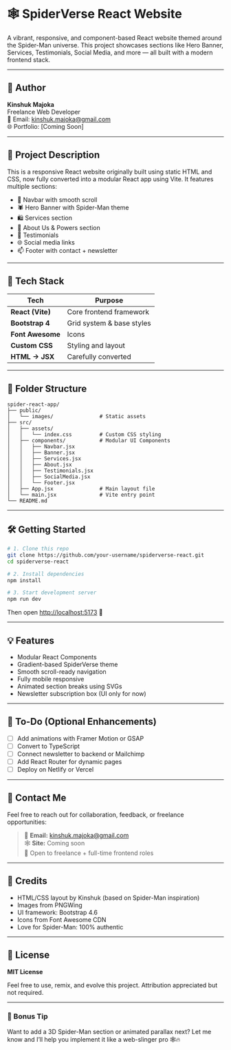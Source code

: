 
# 🕸️ SpiderVerse React Website

A vibrant, responsive, and component-based React website themed around the Spider-Man universe. This project showcases sections like Hero Banner, Services, Testimonials, Social Media, and more — all built with a modern frontend stack.

---

## 👤 Author

**Kinshuk Majoka**  
Freelance Web Developer  
📧 Email: kinshuk.majoka@gmail.com  
🌐 Portfolio: [Coming Soon]

---

## 📌 Project Description

This is a responsive React website originally built using static HTML and CSS, now fully converted into a modular React app using Vite. It features multiple sections:
- 🧭 Navbar with smooth scroll
- 🕷️ Hero Banner with Spider-Man theme
- 🛍️ Services section
- 🧬 About Us & Powers section
- 💬 Testimonials
- 🌐 Social media links
- 📫 Footer with contact + newsletter

---

## 🧪 Tech Stack

| Tech           | Purpose                    |
|----------------|----------------------------|
| **React (Vite)** | Core frontend framework     |
| **Bootstrap 4** | Grid system & base styles    |
| **Font Awesome**| Icons                       |
| **Custom CSS**  | Styling and layout           |
| **HTML → JSX**  | Carefully converted          |

---

## 📁 Folder Structure

```
spider-react-app/
├── public/
│   └── images/               # Static assets
├── src/
│   ├── assets/
│   │   └── index.css         # Custom CSS styling
│   ├── components/           # Modular UI Components
│   │   ├── Navbar.jsx
│   │   ├── Banner.jsx
│   │   ├── Services.jsx
│   │   ├── About.jsx
│   │   ├── Testimonials.jsx
│   │   ├── SocialMedia.jsx
│   │   └── Footer.jsx
│   ├── App.jsx               # Main layout file
│   └── main.jsx              # Vite entry point
└── README.md
```

---

## 🛠️ Getting Started

```bash
# 1. Clone this repo
git clone https://github.com/your-username/spiderverse-react.git
cd spiderverse-react

# 2. Install dependencies
npm install

# 3. Start development server
npm run dev
```

Then open [http://localhost:5173](http://localhost:5173) 🚀

---

## 💡 Features

- Modular React Components
- Gradient-based SpiderVerse theme
- Smooth scroll-ready navigation
- Fully mobile responsive
- Animated section breaks using SVGs
- Newsletter subscription box (UI only for now)

---

## 🧩 To-Do (Optional Enhancements)

- [ ] Add animations with Framer Motion or GSAP
- [ ] Convert to TypeScript
- [ ] Connect newsletter to backend or Mailchimp
- [ ] Add React Router for dynamic pages
- [ ] Deploy on Netlify or Vercel

---

## 💬 Contact Me

Feel free to reach out for collaboration, feedback, or freelance opportunities:

> 📧 **Email:** kinshuk.majoka@gmail.com  
> 🕸️ **Site:** Coming soon  
> 💼 Open to freelance + full-time frontend roles

---

## 🙌 Credits

- HTML/CSS layout by Kinshuk (based on Spider-Man inspiration)
- Images from PNGWing
- UI framework: Bootstrap 4.6
- Icons from Font Awesome CDN
- Love for Spider-Man: 100% authentic

---

## 📄 License

**MIT License**

Feel free to use, remix, and evolve this project. Attribution appreciated but not required.

---

### 🧠 Bonus Tip

Want to add a 3D Spider-Man section or animated parallax next? Let me know and I’ll help you implement it like a web-slinger pro 🕸️🔥
